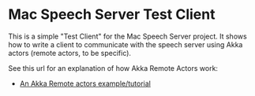 Mac Speech Server Test Client
=============================

This is a simple "Test Client" for the Mac Speech Server project.
It shows how to write a client to communicate with the speech server
using Akka actors (remote actors, to be specific).

See this url for an explanation of how Akka Remote Actors work:

* [An Akka Remote actors example/tutorial](http://alvinalexander.com/scala/simple-akka-actors-remote-example)


